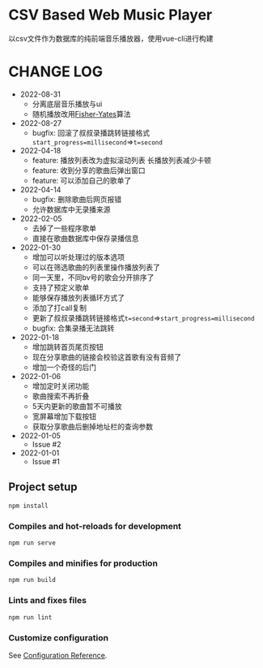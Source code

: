 # CSV Based Web Music Player
以csv文件作为数据库的纯前端音乐播放器，使用vue-cli进行构建

# CHANGE LOG
* 2022-08-31
    * 分离底层音乐播放与ui
    * 随机播放改用[Fisher-Yates](https://en.wikipedia.org/wiki/Fisher%E2%80%93Yates_shuffle)算法
* 2022-08-27
    * bugfix: 回滚了叔叔录播跳转链接格式`start_progress=millisecond`=>`t=second`
* 2022-04-18
    * feature: 播放列表改为虚拟滚动列表 长播放列表减少卡顿
    * feature: 收到分享的歌曲后弹出窗口
    * feature: 可以添加自己的歌单了
* 2022-04-14
    * bugfix: 删除歌曲后网页报错
    * 允许数据库中无录播来源
* 2022-02-05
    * 去掉了一些程序歌单
    * 直接在歌曲数据库中保存录播信息
* 2022-01-30
    * 增加可以听处理过的版本选项
    * 可以在筛选歌曲的列表里操作播放列表了
    * 同一天里，不同bv号的歌会分开排序了
    * 支持了预定义歌单
    * 能够保存播放列表循环方式了
    * 添加了打call复制
    * 更新了叔叔录播跳转链接格式`t=second`=>`start_progress=millisecond`
    * bugfix: 合集录播无法跳转
* 2022-01-18
    * 增加跳转首页尾页按钮
    * 现在分享歌曲的链接会校验这首歌有没有音频了
    * 增加一个奇怪的后门
* 2022-01-06
    * 增加定时关闭功能
    * 歌曲搜索不再折叠
    * 5天内更新的歌曲暂不可播放
    * 宽屏幕增加下载按钮
    * 获取分享歌曲后删掉地址栏的查询参数
* 2022-01-05
    * Issue #2
* 2022-01-01
    * Issue #1

## Project setup
```
npm install
```

### Compiles and hot-reloads for development
```
npm run serve
```

### Compiles and minifies for production
```
npm run build
```

### Lints and fixes files
```
npm run lint
```

### Customize configuration
See [Configuration Reference](https://cli.vuejs.org/config/).
